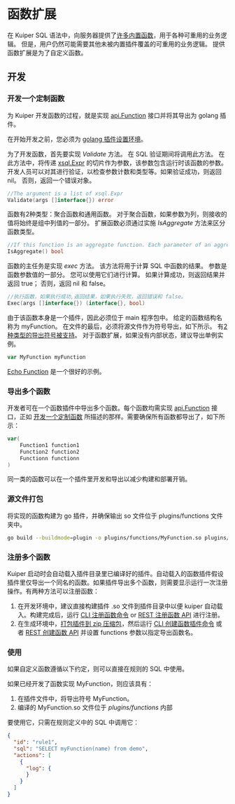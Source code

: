 # 函数扩展

在 Kuiper SQL 语法中，向服务器提供了[许多内置函数](../sqls/built-in_functions.md)，用于各种可重用的业务逻辑。 但是，用户仍然可能需要其他未被内置插件覆盖的可重用的业务逻辑。 提供函数扩展是为了自定义函数。

## 开发

### 开发一个定制函数

为 Kuiper 开发函数的过程，就是实现 [api.Function](../../../xstream/api/stream.go) 接口并将其导出为 golang 插件。

在开始开发之前，您必须为 [golang 插件设置环境](overview.md#setup-the-plugin-developing-environment)。

为了开发函数，首先要实现 _Validate_ 方法。 在 SQL 验证期间将调用此方法。 在此方法中，将传递 [xsql.Expr](../../../xsql/ast.go) 的切片作为参数，该参数包含运行时该函数的参数。 开发人员可以对其进行验证，以检查参数计数和类型等。如果验证成功，则返回 nil。 否则，返回一个错误对象。

```go
//The argument is a list of xsql.Expr
Validate(args []interface{}) error
```
函数有2种类型：聚合函数和通用函数。 对于聚合函数，如果参数为列，则接收的值将始终是组中列值的一部分。 扩展函数必须通过实施 _IsAggregate_ 方法来区分函数类型。

```go
//If this function is an aggregate function. Each parameter of an aggregate function will be a slice
IsAggregate() bool
```

函数的主任务是实现 _exec_ 方法。 该方法将用于计算 SQL 中函数的结果。 参数是函数参数值的一部分。 您可以使用它们进行计算。 如果计算成功，则返回结果并返回 true； 否则，返回 nil 和 false。

```go
//执行函数，如果执行成功,返回结果，如果执行失败，返回错误和 false。
Exec(args []interface{}) (interface{}, bool)
```

由于该函数本身是一个插件，因此必须位于 main 程序包中。 给定的函数结构名称为 myFunction。 在文件的最后，必须将源文件作为符号导出，如下所示。 有[2种类型的导出符号被支持](overview.md#plugin-development)。 对于函数扩展，如果没有内部状态，建议导出单例实例。

```go
var MyFunction myFunction
```

[Echo Function](../../../plugins/functions/echo.go) 是一个很好的示例。

### 导出多个函数

开发者可在一个函数插件中导出多个函数。每个函数均需实现 [api.Function](../../../xstream/api/stream.go) 接口，正如 [开发一个定制函数](#develop-a-customized-function) 所描述的那样。需要确保所有函数都导出了，如下所示：

```go
var(
    Function1 function1
    Function2 function2
    Functionn functionn
)
```

同一类的函数可以在一个插件里开发和导出以减少构建和部署开销。

### 源文件打包
将实现的函数构建为 go 插件，并确保输出 so 文件位于 plugins/functions 文件夹中。

```bash
go build --buildmode=plugin -o plugins/functions/MyFunction.so plugins/functions/my_function.go
```

### 注册多个函数

Kuiper 启动时会自动载入插件目录里已编译好的插件。自动载入的函数插件假设插件里仅导出一个同名的函数。如果插件导出多个函数，则需要显示运行一次注册操作。有两种方法可以注册函数：

1. 在开发环境中，建议直接构建插件 .so 文件到插件目录中以便 kuiper 自动载入。构建完成后，运行 [CLI 注册函数命令](../cli/plugins.md#register-functions) or [REST 注册函数 API](../restapi/plugins.md#register-functions) 进行注册。
2. 在生成环境中，[打包插件到 zip 压缩包](../plugins/plugins_tutorial.md#plugin-deployment-1)，然后运行 [CLI 创建函数插件命令](../cli/plugins.md#create-a-plugin) 或者 [REST 创建函数 API](../restapi/plugins.md#create-a-plugin) 并设置 functions 参数以指定导出函数名。

### 使用

如果自定义函数遵循以下约定，则可以直接在规则的 SQL 中使用。

如果已经开发了函数实现 MyFunction，则应该具有：

1. 在插件文件中，将导出符号 MyFunction。
2. 编译的 MyFunction.so 文件位于 _plugins/functions_ 内部

要使用它，只需在规则定义中的 SQL 中调用它：
```json
{
  "id": "rule1",
  "sql": "SELECT myFunction(name) from demo",
  "actions": [
    {
      "log": {
      }
    }
  ]
}
```
